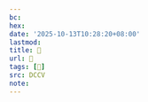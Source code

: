 ```yaml
---
bc:
hex:
date: '2025-10-13T10:28:20+08:00'
lastmod:
title: 􅥳
url: 􅥳
tags: [𦼰]
src: DCCV
note:
---
```

